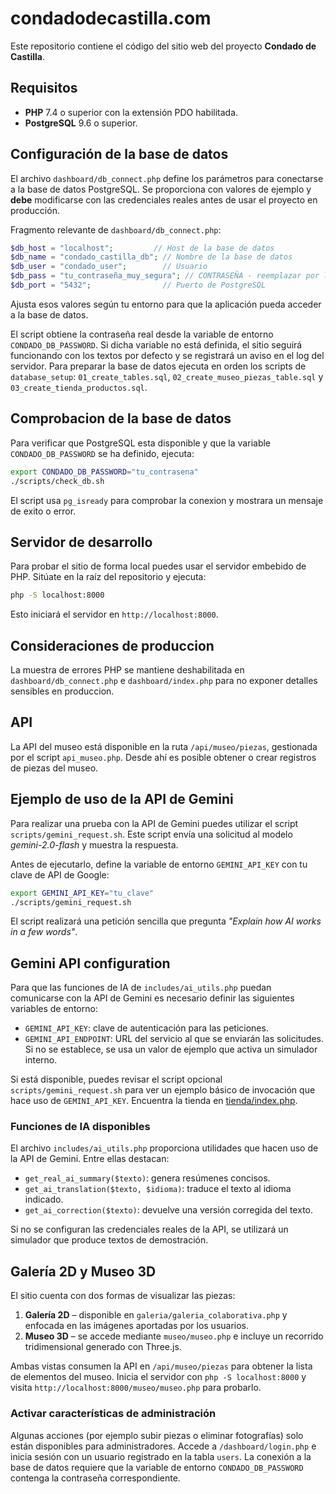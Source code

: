 # condadodecastilla.com

Este repositorio contiene el código del sitio web del proyecto **Condado de Castilla**.

## Requisitos

- **PHP** 7.4 o superior con la extensión PDO habilitada.
- **PostgreSQL** 9.6 o superior.

## Configuración de la base de datos

El archivo `dashboard/db_connect.php` define los parámetros para conectarse a la base de datos PostgreSQL. Se proporciona con valores de ejemplo y **debe** modificarse con las credenciales reales antes de usar el proyecto en producción.

Fragmento relevante de `dashboard/db_connect.php`:

```php
$db_host = "localhost";         // Host de la base de datos
$db_name = "condado_castilla_db"; // Nombre de la base de datos
$db_user = "condado_user";        // Usuario
$db_pass = "tu_contraseña_muy_segura"; // CONTRASEÑA - reemplazar por la real
$db_port = "5432";                // Puerto de PostgreSQL
```

Ajusta esos valores según tu entorno para que la aplicación pueda acceder a la base de datos.

El script obtiene la contraseña real desde la variable de entorno `CONDADO_DB_PASSWORD`.
Si dicha variable no está definida, el sitio seguirá funcionando con los textos por defecto
y se registrará un aviso en el log del servidor.
Para preparar la base de datos ejecuta en orden los scripts de `database_setup`: `01_create_tables.sql`, `02_create_museo_piezas_table.sql` y `03_create_tienda_productos.sql`.

## Comprobacion de la base de datos

Para verificar que PostgreSQL esta disponible y que la variable `CONDADO_DB_PASSWORD` se ha definido, ejecuta:

```bash
export CONDADO_DB_PASSWORD="tu_contrasena"
./scripts/check_db.sh
```

El script usa `pg_isready` para comprobar la conexion y mostrara un mensaje de exito o error.


## Servidor de desarrollo

Para probar el sitio de forma local puedes usar el servidor embebido de PHP. Sitúate en la raíz del repositorio y ejecuta:

```bash
php -S localhost:8000
```

Esto iniciará el servidor en `http://localhost:8000`.

## Consideraciones de produccion

La muestra de errores PHP se mantiene deshabilitada en `dashboard/db_connect.php` e `dashboard/index.php` para no exponer detalles sensibles en produccion.
## API

La API del museo está disponible en la ruta `/api/museo/piezas`, gestionada por el script `api_museo.php`. Desde ahí es posible obtener o crear registros de piezas del museo.


## Ejemplo de uso de la API de Gemini

Para realizar una prueba con la API de Gemini puedes utilizar el script `scripts/gemini_request.sh`. Este script envía una solicitud al modelo *gemini-2.0-flash* y muestra la respuesta.

Antes de ejecutarlo, define la variable de entorno `GEMINI_API_KEY` con tu clave de API de Google:

```bash
export GEMINI_API_KEY="tu_clave"
./scripts/gemini_request.sh
```

El script realizará una petición sencilla que pregunta *"Explain how AI works in a few words"*.

## Gemini API configuration

Para que las funciones de IA de `includes/ai_utils.php` puedan comunicarse con la API de Gemini
es necesario definir las siguientes variables de entorno:

- `GEMINI_API_KEY`: clave de autenticación para las peticiones.
- `GEMINI_API_ENDPOINT`: URL del servicio al que se enviarán las solicitudes. Si no se establece,
  se usa un valor de ejemplo que activa un simulador interno.

Si está disponible, puedes revisar el script opcional `scripts/gemini_request.sh`
para ver un ejemplo básico de invocación que hace uso de `GEMINI_API_KEY`.
Encuentra la tienda en [tienda/index.php](tienda/index.php).

### Funciones de IA disponibles

El archivo `includes/ai_utils.php` proporciona utilidades que hacen uso de la API de Gemini. Entre ellas destacan:

- `get_real_ai_summary($texto)`: genera resúmenes concisos.
- `get_ai_translation($texto, $idioma)`: traduce el texto al idioma indicado.
- `get_ai_correction($texto)`: devuelve una versión corregida del texto.

Si no se configuran las credenciales reales de la API, se utilizará un simulador que produce textos de demostración.

## Galería 2D y Museo 3D

El sitio cuenta con dos formas de visualizar las piezas:

1. **Galería 2D** – disponible en `galeria/galeria_colaborativa.php` y enfocada en las imágenes aportadas por los usuarios.
2. **Museo 3D** – se accede mediante `museo/museo.php` e incluye un recorrido tridimensional generado con Three.js.

Ambas vistas consumen la API en `/api/museo/piezas` para obtener la lista de elementos del museo.
Inicia el servidor con `php -S localhost:8000` y visita `http://localhost:8000/museo/museo.php` para probarlo.

### Activar características de administración

Algunas acciones (por ejemplo subir piezas o eliminar fotografías) solo están disponibles para administradores.
Accede a `/dashboard/login.php` e inicia sesión con un usuario registrado en la tabla `users`.
La conexión a la base de datos requiere que la variable de entorno `CONDADO_DB_PASSWORD` contenga la contraseña correspondiente.

